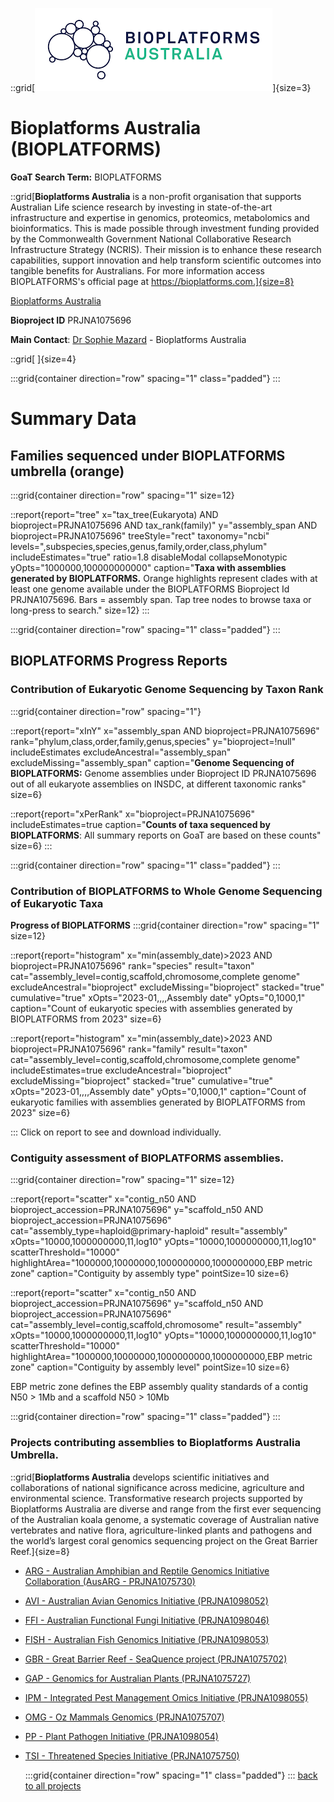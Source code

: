 ::grid[![GoaT](/static/images/Bioplatforms.png)]{size=3}

# Bioplatforms Australia (BIOPLATFORMS)

**GoaT Search Term:** BIOPLATFORMS

::grid[**Bioplatforms Australia** is a non-profit organisation that supports Australian Life science research by investing in state-of-the-art infrastructure and expertise in genomics, proteomics, metabolomics and bioinformatics. This is made possible through investment funding provided by the Commonwealth Government National Collaborative Research Infrastructure Strategy (NCRIS). Their mission is to enhance these research capabilities, support innovation and help transform scientific outcomes into tangible benefits for Australians. For more information access BIOPLATFORMS's official page at https://bioplatforms.com.]{size=8}


[Bioplatforms Australia](https://bioplatforms.com/) 


**Bioproject ID** PRJNA1075696

**Main Contact**: [Dr Sophie Mazard](smazard@bioplatforms.com) - Bioplatforms Australia

::grid[ ]{size=4}

:::grid{container direction="row" spacing="1" class="padded"}
:::

# Summary Data

## Families sequenced under BIOPLATFORMS umbrella (orange)

:::grid{container direction="row" spacing="1" size=12}

::report{report="tree" x="tax_tree(Eukaryota) AND bioproject=PRJNA1075696 AND tax_rank(family)" y="assembly_span AND bioproject=PRJNA1075696" treeStyle="rect" taxonomy="ncbi" levels=",subspecies,species,genus,family,order,class,phylum" includeEstimates="true" ratio=1.8 disableModal collapseMonotypic yOpts="1000000,100000000000" caption="**Taxa with assemblies generated by BIOPLATFORMS.** Orange highlights represent clades with at least one genome available under the BIOPLATFORMS Bioproject Id PRJNA1075696. Bars = assembly span. Tap tree nodes to browse taxa or long-press to search." size=12}
:::

:::grid{container direction="row" spacing="1" class="padded"}
:::

## BIOPLATFORMS Progress Reports

### Contribution of Eukaryotic Genome Sequencing by Taxon Rank

:::grid{container direction="row" spacing="1"}

::report{report="xInY" x="assembly_span AND bioproject=PRJNA1075696" rank="phylum,class,order,family,genus,species" y="bioproject=!null" includeEstimates excludeAncestral="assembly_span" excludeMissing="assembly_span" caption="**Genome Sequencing of BIOPLATFORMS:** Genome assemblies under Bioproject ID PRJNA1075696 out of all eukaryote assemblies on INSDC, at different taxonomic ranks" size=6}

::report{report="xPerRank" x="bioproject=PRJNA1075696" includeEstimates=true caption="**Counts of taxa sequenced by BIOPLATFORMS**: All summary reports on GoaT are based on these counts" size=6}
:::

:::grid{container direction="row" spacing="1" class="padded"}
:::

### Contribution of BIOPLATFORMS to Whole Genome Sequencing of Eukaryotic Taxa

**Progress of BIOPLATFORMS**
:::grid{container direction="row" spacing="1" size=12}

::report{report="histogram" x="min(assembly_date)>2023 AND bioproject=PRJNA1075696" rank="species" result="taxon" cat="assembly_level=contig,scaffold,chromosome,complete genome" excludeAncestral="bioproject" excludeMissing="bioproject" stacked="true" cumulative="true" xOpts="2023-01,,,,Assembly date" yOpts="0,1000,1" caption="Count of eukaryotic species with assemblies generated by BIOPLATFORMS from 2023" size=6}

::report{report="histogram" x="min(assembly_date)>2023 AND bioproject=PRJNA1075696" rank="family" result="taxon" cat="assembly_level=contig,scaffold,chromosome,complete genome" includeEstimates=true excludeAncestral="bioproject" excludeMissing="bioproject" stacked="true" cumulative="true" xOpts="2023-01,,,,Assembly date" yOpts="0,1000,1" caption="Count of eukaryotic families with assemblies generated by BIOPLATFORMS from 2023" size=6}

:::
Click on report to see and download individually.

### Contiguity assessment of BIOPLATFORMS assemblies.

:::grid{container direction="row" spacing="1" size=12}

::report{report="scatter" x="contig_n50 AND bioproject_accession=PRJNA1075696" y="scaffold_n50 AND bioproject_accession=PRJNA1075696" cat="assembly_type=haploid@primary-haploid" result="assembly" xOpts="10000,1000000000,11,log10" yOpts="10000,1000000000,11,log10" scatterThreshold="10000" highlightArea="1000000,10000000,1000000000,1000000000,EBP metric zone" caption="Contiguity by assembly type" pointSize=10 size=6}

::report{report="scatter" x="contig_n50 AND bioproject_accession=PRJNA1075696" y="scaffold_n50 AND bioproject_accession=PRJNA1075696" cat="assembly_level=contig,scaffold,chromosome" result="assembly" xOpts="10000,1000000000,11,log10" yOpts="10000,1000000000,11,log10" scatterThreshold="10000" highlightArea="1000000,10000000,1000000000,1000000000,EBP metric zone" caption="Contiguity by assembly level" pointSize=10 size=6}

EBP metric zone defines the EBP assembly quality standards of a contig N50 > 1Mb and a scaffold N50 > 10Mb

:::grid{container direction="row" spacing="1" class="padded"}
:::

### Projects contributing assemblies to Bioplatforms Australia Umbrella.

::grid[**Bioplatforms Australia** develops scientific initiatives and collaborations of national significance across medicine, agriculture and environmental science. Transformative research projects supported by Bioplatforms Australia are diverse and range from the first ever sequencing of the Australian koala genome, a systematic coverage of Australian native vertebrates and native flora, agriculture-linked plants and pathogens and the world’s largest coral genomics sequencing project on the Great Barrier Reef.]{size=8}

- [ARG - Australian Amphibian and Reptile Genomics Initiative Collaboration (AusARG - PRJNA1075730)](/projects/ARG)
- [AVI - Australian Avian Genomics Initiative (PRJNA1098052)](/projects/AVI)
- [FFI - Australian Functional Fungi Initiative (PRJNA1098046)](/projects/FFI)
- [FISH - Australian Fish Genomics Initiative (PRJNA1098053)](/projects/FISH)
- [GBR - Great Barrier Reef - SeaQuence project (PRJNA1075702)](/projects/GBR)
- [GAP - Genomics for Australian Plants (PRJNA1075727)](/projects/GAP)
- [IPM - Integrated Pest Management Omics Initiative (PRJNA1098055)](/projects/IPM)
- [OMG - Oz Mammals Genomics (PRJNA1075707)](/projects/OMG)
- [PP - Plant Pathogen Initiative (PRJNA1098054)](/projects/PP)
- [TSI - Threatened Species Initiative (PRJNA1075750)](/projects/TSI)




  :::grid{container direction="row" spacing="1" class="padded"}
  :::
  [back to all projects](/projects)

